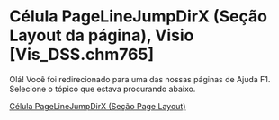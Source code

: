 
# Célula PageLineJumpDirX (Seção Layout da página), Visio [Vis_DSS.chm765]

Olá! Você foi redirecionado para uma das nossas páginas de Ajuda F1. Selecione o tópico que estava procurando abaixo.

[Célula PageLineJumpDirX (Seção Page Layout)](http://msdn.microsoft.com/library/77892ec7-4c6a-78a5-5af4-5b6be7709e77%28Office.15%29.aspx)
